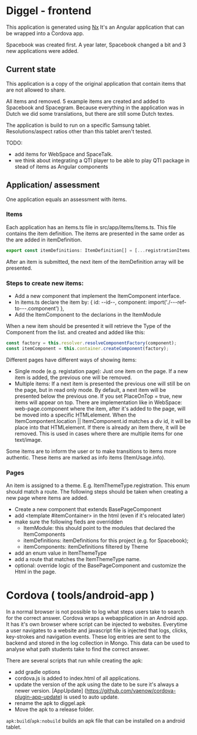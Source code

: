 # Diggel - frontend

This application is generated using [Nx](https://nx.dev)
It's an Angular application that can be wrapped into a Cordova app.

Spacebook was created first. A year later, Spacebook changed a bit and 3 new applications were added.

## Current state

This application is a copy of the original application that contain items that are not allowed to share.

All items and removed. 5 example items are created and added to Spacebook and Spacegram.
Because everything in the application was in Dutch we did some translations, but there are still some Dutch textes.

The application is build to run on a specific Samsung tablet. Resolutions/aspect ratios other than this tablet aren't tested.

TODO:
- add items for WebSpace and SpaceTalk.
- we think about integrating a QTI player to be able to play QTI package in stead of items as Angular components

## Application/ assessment

One application equals an assessment with items.

### Items

Each application has an items.ts file in src/app/items/items.ts. 
This file contains the item definition.
The items are presented in the same order as the are added in itemDefinition.

```ts 
export const itemDefinitions: ItemDefinition[] = [...registrationItems, ...feedItems];
```

After an item is submitted, the next item of the itemDefinition array will be presented.

### Steps to create new items:

- Add a new component that implement the ItemComponent interface.
- In items.ts declare the item by: { id: --id--, component: import('./---ref-to---.component') },
- Add the ItemComponent to the declarions in the ItemModule

When a new item should be presented it will retrieve the Type of the Component from the list.
and created and added like this:

```ts 
const factory = this.resolver.resolveComponentFactory(component);
const itemComponent = this.container.createComponent(factory);
```

Different pages have different ways of showing items:

- Single mode (e.g. registation page): Just one item on the page. If a new item is added, the previous one will be removed.
- Multiple items: If a next item is presented the previous one will still be on the page, but in read only mode. By default, a next item will be presented below the previous one. If you set PlaceOnTop = true, new items will appear on top. There are implementation like in WebSpace: web-page.component where the item, after it's added to the page, will be moved into a specific HTMLelement.
When the ItemCompontent.location || ItemComponent.id matches a div id, it will be place into that HTMLelement. If there is already an item there, it will be removed. This is used in cases where there are multiple items for one text/image.

Some items are to inform the user or to make transitions to items more authentic. These items are marked as info items (ItemUsage.info).

### Pages

An item is assigned to a theme. E.g. ItemThemeType.registration. This enum should match a route.
The following steps should be taken when creating a new page where items are added.

- Create a new component that extends BasePageComponent
- add <template #itemContainer></template> in the html (even if it's relocated later)
- make sure the following fieds are overridden 
    - ItemModule: this should point to the modules that declared the ItemComponents
    - itemDefinitions: itemDefinitions for this project (e.g. for Spacebook);
    - itemComponents: itemDefinitions filtered by Theme
- add an enum value in ItemThemeType
- add a route that matches the ItemThemeType name.
- optional: override logic of the BasePageComponent and customize the Html in the page.
 
# Cordova ( tools/android-app )

In a normal browser is not possible to log what steps users take to search for the correct answer.
Cordova wraps a webapplication in an Android app. It has it's own browser where script can be injected to websites.
Everytime a user navigates to a website and javascript file is injected that logs, clicks, key-strokes and navigation events.
These log entries are sent to the backend and stored in the log collection in Mongo. This data can be used to analyse what path students take to find the correct answer.

There are several scripts that run while creating the apk:
- add gradle options
- cordova.js is added to index.html of all applications.
- update the version of the apk using the date to be sure it's always a newer version. [AppUpdate] (https://github.com/vaenow/cordova-plugin-app-update) is used to auto update.
- rename the apk to diggel.apk
- Move the apk to a release folder.

`apk:build`/`apk:nobuild` builds an apk file that can be installed on a android tablet.